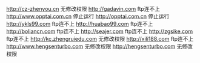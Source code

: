 http://cz-zhenyou.cn   无修改权限
http://gadavin.com    ftp连不上
http://www.opptai.com.cn   停止运行
http://opptai.com.cn   停止运行
http://ykls99.com   ftp连不上
http://huabao99.com   ftp连不上
http://boliancn.com   ftp连不上
http://seajer.com   ftp连不上
http://zgsike.com   ftp连不上 
http://kc.zhengruiedu.com   无修改权限
http://xili188.com   ftp连不上 
http://www.hengsenturbo.com   无修改权限
http://hengsenturbo.com   无修改权限
